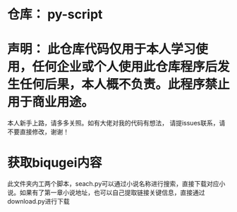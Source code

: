 # 仓库： py-script
# 声明： 此仓库代码仅用于本人学习使用，任何企业或个人使用此仓库程序后发生任何后果，本人概不负责。此程序禁止用于商业用途。
 本人新手上路，请多多关照。如有大佬对我的代码有想法， 请提issues联系，请不要直接修改，谢谢！
  # 获取biqugei内容
  此文件夹内工两个脚本，seach.py可以通过小说名称进行搜索，直接下载对应小说。如果有了第一章小说地址，也可以自己提取链接关键信息，直接通过download.py进行下载
